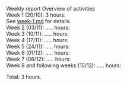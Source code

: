 Weekly report
Overview of activities  
Week 1 (20/10): 3 hours:  
See [week-1.md](week-1.md) for details.  
Week 2 (03/11): ..... hours:  
Week 3 (10/11): ..... hours:  
Week 4 (17/11): ..... hours:  
Week 5 (24/11): ..... hours:  
Week 6 (01/12): ..... hours:  
Week 7 (08/12): ..... hours:  
Week 8 and following weeks (15/12): ..... hours:  

Total: 3 hours.
